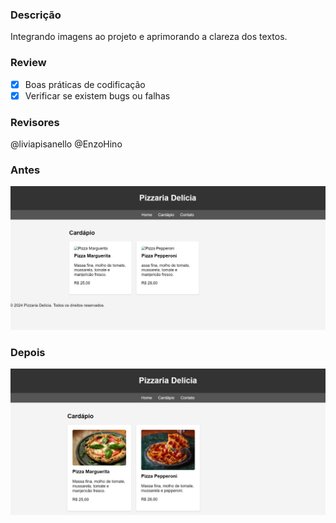 ### Descrição
Integrando imagens ao projeto e aprimorando a clareza dos textos.

### Review
- [x] Boas práticas de codificação
- [x] Verificar se existem bugs ou falhas

### Revisores
@liviapisanello @EnzoHino

### Antes
![Antes do PR](./antesPizzaria.jpg)

### Depois
![Depois do PR](./depoispizzaria.jpg)